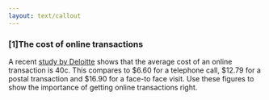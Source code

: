 ```yaml
---
layout: text/callout
---
```

### [1]The cost of online transactions
A recent [study by Deloitte](https://www2.deloitte.com/content/dam/Deloitte/au/Documents/Economics/deloitte-au-economics-digital-government-transformation-230715.pdf) shows that the average cost of an online transaction is 40c.  This compares to $6.60 for a telephone call, $12.79 for a postal transaction and $16.90 for a face-to face visit.
Use these figures to show the importance of getting online transactions right.

